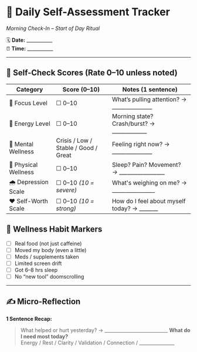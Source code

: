 # 🧠 Daily Self-Assessment Tracker  
*Morning Check-In – Start of Day Ritual*

🗓️ **Date:** ___________  
⏰ **Time:** ___________  

---

## 🔄 Self-Check Scores (Rate 0–10 unless noted)

| Category            | Score (0–10)       | Notes (1 sentence)                        |
|---------------------|--------------------|-------------------------------------------|
| 🧠 Focus Level       | ☐ 0–10              | What’s pulling attention? → _______________ |
| 🔋 Energy Level      | ☐ 0–10              | Morning state? Crash/burst? → _____________ |
| 🧘 Mental Wellness   | Crisis / Low / Stable / Good / Great | Feeling right now? → _______________ |
| 🏃 Physical Wellness | ☐ 0–10              | Sleep? Pain? Movement? → _________________ |
| 🌧️ Depression Scale | ☐ 0–10 *(10 = severe)* | What's weighing on me? → ________________ |
| ❤️ Self-Worth Scale | ☐ 0–10 *(10 = strong)* | How do I feel about myself today? → _______ |

## 📌 Wellness Habit Markers
- [ ] Real food (not just caffeine)
- [ ] Moved my body (even a little)
- [ ] Meds / supplements taken
- [ ] Limited screen drift
- [ ] Got 6–8 hrs sleep
- [ ] No “new tool” doomscrolling

---

## ✍️ Micro-Reflection
**1 Sentence Recap:**  
> What helped or hurt yesterday? → ___________________________
**What do I need most today?**  
> Energy / Rest / Clarity / Validation / Connection / _______________

